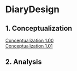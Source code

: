 # DiaryDesign

## 1. Conceptualization 
[Conceptualization 1.00](https://drive.google.com/file/d/129-2vmU9oWwMxaxyjHjcU-xALXWTBAdb/view?usp=sharing)
<br/>
[Conceptualization 1.01](https://drive.google.com/file/d/14R3naDpaJwKPZSKKyTQwXihTRpSLFJV6/view?usp=sharing)
## 2. Analysis
